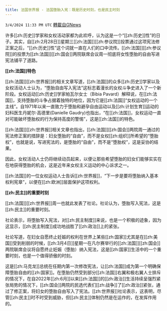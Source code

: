 ```yaml
---
title: 法国世界报 - 法国堕胎入宪：既是历史时刻，也是民主时刻
---
```

`3/4/2024 11:33 PM UTC` [轉載自GNews](https://gnews.org/articles/2364990)

许多[[zh:历史]]学家和女权活动家都为此欢呼，认为这是一个“[[zh:历史]]性”的日子。其实，自[[zh:2月28日]]星期三[[zh:法国]][[zh:参议院]]投票通过这项宪法修正案之后，“[[zh:历史]]性”这个词就一直在人们的口中流传。[[zh:法国]][[zh:参议院]]的投票为[[zh:法国]][[zh:国会]]两院联席会议周一彻底将女性堕胎的自由写进宪法铺平了道路。

**[[zh:法国]]特色**

[[zh:法国]][[zh:世界报]]的相关文章写道，[[zh:法国]]的众多[[zh:历史]]学家以及女权活动人士认为，“堕胎自由写入宪法”这标志着漫长的女权斗争史进入了一个新阶段。女权运动[[zh:历史]]学家帕瓦尔女士（Bibia Pavard）解释说，在[[zh:法国]]，支持堕胎的斗争占据着独特的地位，因为它是[[zh:法国]]“女权运动的一个主线”。自1971年以来一直致力于堕胎和避孕自由运动以及[[zh:计划生育]]运动的妇科医生丹妮尔·高德里(Danielle Gaudry)也指出，“在[[zh:法国]]，女权运动一直对可能破坏堕胎权的行为保持高度的警惕”，这是[[zh:法国]]的特色。

[[zh:法国]][[zh:世界报]]相关文章也指出，[[zh:法国]][[zh:国会]]两院周一通过的宪法修正案的措辞是：妇女堕胎的“自由”，而不是女权[[zh:组织]]所希望的“堕胎权”，也就是说，写进宪法的，是堕胎的“自由”，而不是“堕胎权”，这是妥协的结果。

因此，女权活动人士仍将继续动员起来，以便让那些希望堕胎的妇女们能够实实在在地获得堕胎的机会，这是近年来女权主义运动的中心诉求之一。

[[zh:法国]]的一位女权运动人士告诉[[zh:世界报]]，“下一步是要将堕胎纳入基本权利宪章”，以便在[[zh:欧洲]]层面保护这项权利。

**[[zh:民主]]的重要时刻**

[[zh:法国]][[zh:世界报]]周一也就此发表了社论。社论认为，堕胎写入宪法，这是[[zh:民主]]的重要时刻。

社论表示，将堕胎写入宪法，对[[zh:民主制度]]来说，也是一个积极的迹象，因为这显示，[[zh:民主制度]]成功地战胜了[[zh:政治]]上的紧张。

社论写道，在妇女自愿终止妊娠的权利在世界上某些[[zh:国家]]尤其是在[[zh:美国]]受到削弱的时候，[[zh:3月4日]]星期一在凡尔赛举行的[[zh:法国]][[zh:国会]]两院联席会议将自愿终止妊娠（堕胎）纳入宪法，这是[[zh:国家]]生活中的一个重要时刻，也是一个值得骄傲的时刻。

这是[[zh:马克龙]]总统在任期内第一次修改宪法，让[[zh:法国]]成为第一个明确保障堕胎自由的[[zh:国家]]。在堕胎仍然受到部分[[zh:法国]]右翼和极右翼人士排斥的情况下，在自2022年[[zh:6月]]以来[[zh:法国]]的[[zh:政治]]生活持续呈强烈紧张局势的情况下，[[zh:国会]]两院的民选代表们[[zh:战争]]了[[zh:政治]]紧张，通过了修正案，将妇女的堕胎自由写入了宪法。[[zh:世界报]]社论表示，这表明，尽管[[zh:民主]]时不时受到威胁，但[[zh:民主]]体制仍然是在运作的，在发挥作用的。

